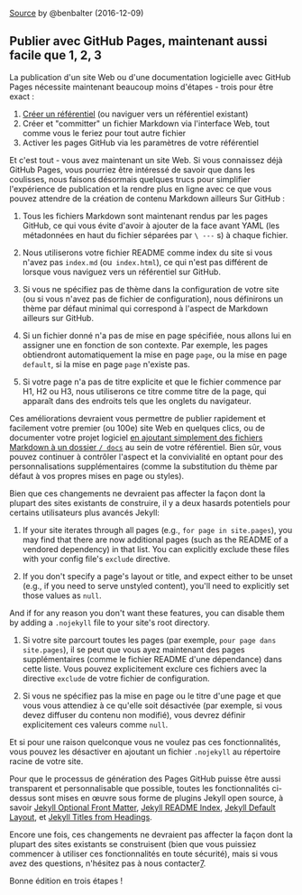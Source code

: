 [Source](https://github.com/blog/2289-publishing-with-github-pages-now-as-easy-as-1-2-3 "Permalink to Publishing with GitHub Pages, now as easy as 1, 2, 3 · GitHub") by @benbalter (2016-12-09)

## Publier avec GitHub Pages, maintenant aussi facile que 1, 2, 3 

La publication d'un site Web ou d'une documentation logicielle avec GitHub Pages nécessite maintenant beaucoup moins d'étapes - 
trois pour être exact :

1. [Créer un référentiel][1] (ou naviguer vers un référentiel existant)
2. Créer et "committer" un fichier Markdown via l'interface Web, tout comme vous le feriez pour tout autre fichier
3. Activer les pages GitHub via les paramètres de votre référentiel

Et c'est tout - vous avez maintenant un site Web. 
Si vous connaissez déjà GitHub Pages, vous pourriez être intéressé de savoir que dans les coulisses, nous faisons désormais quelques trucs pour simplifier l'expérience de publication et la rendre plus en ligne avec ce que vous pouvez attendre de la création de contenu Markdown ailleurs Sur GitHub :

1. Tous les fichiers Markdown sont maintenant rendus par les pages GitHub, ce qui vous évite d'avoir à ajouter de la face avant YAML (les métadonnées en haut du fichier séparées par `\ ---` s) à chaque fichier.

2. Nous utiliserons votre fichier README comme index du site si vous n'avez pas `index.md` (ou` index.html`), ce qui n'est pas différent de lorsque vous naviguez vers un référentiel sur GitHub.

3. Si vous ne spécifiez pas de thème dans la configuration de votre site (ou si vous n'avez pas de fichier de configuration), nous définirons un thème par défaut minimal qui correspond à l'aspect de Markdown ailleurs sur GitHub.

4. Si un fichier donné n'a pas de mise en page spécifiée, nous allons lui en assigner une en fonction de son contexte. Par exemple, les pages obtiendront automatiquement la mise en page `page`, ou la mise en page` default`, si la mise en page `page` n'existe pas.

5. Si votre page n'a pas de titre explicite et que le fichier commence par H1, H2 ou H3, nous utiliserons ce titre comme titre de la page, qui apparaît dans des endroits tels que les onglets du navigateur.

Ces améliorations devraient vous permettre de publier rapidement et facilement votre premier (ou 100e) site Web en quelques clics, ou de documenter votre projet logiciel [en ajoutant simplement des fichiers Markdown à un dossier `/ docs`][2] au sein de votre référentiel. Bien sûr, vous pouvez continuer à contrôler l'aspect et la convivialité en optant pour des personnalisations supplémentaires (comme la substitution du thème par défaut à vos propres mises en page ou styles).

Bien que ces changements ne devraient pas affecter la façon dont la plupart des sites existants de construire, il y a deux hasards potentiels pour certains utilisateurs plus avancés Jekyll:

1. If your site iterates through all pages (e.g., `for page in site.pages`), you may find that there are now additional pages (such as the README of a vendored dependency) in that list. You can explicitly exclude these files with your config file's `exclude` directive.

2. If you don't specify a page's layout or title, and expect either to be unset (e.g., if you need to serve unstyled content), you'll need to explicitly set those values as `null`.

And if for any reason you don't want these features, you can disable them by adding a `.nojekyll` file to your site's root directory.


1. Si votre site parcourt toutes les pages (par exemple, `pour page dans site.pages`), il se peut que vous ayez maintenant des pages supplémentaires (comme le fichier README d'une dépendance) dans cette liste. Vous pouvez explicitement exclure ces fichiers avec la directive `exclude` de votre fichier de configuration.

2. Si vous ne spécifiez pas la mise en page ou le titre d'une page et que vous vous attendiez à ce qu'elle soit désactivée (par exemple, si vous devez diffuser du contenu non modifié), vous devrez définir explicitement ces valeurs comme `null`.

Et si pour une raison quelconque vous ne voulez pas ces fonctionnalités, vous pouvez les désactiver en ajoutant un fichier `.nojekyll` au répertoire racine de votre site.

Pour que le processus de génération des Pages GitHub puisse être aussi transparent et personnalisable que possible, toutes les fonctionnalités ci-dessus sont mises en œuvre sous forme de plugins Jekyll open source, à savoir [Jekyll Optional Front Matter][3], [Jekyll README Index][4], [Jekyll Default Layout][5], et [Jekyll Titles from Headings][6].

Encore une fois, ces changements ne devraient pas affecter la façon dont la plupart des sites existants se construisent (bien que vous puissiez commencer à utiliser ces fonctionnalités en toute sécurité), mais si vous avez des questions, n'hésitez pas à nous contacter[7].

Bonne édition en trois étapes !

[1]: https://github.com/new
[2]: https://github.com/blog/2228-simpler-github-pages-publishing
[3]: https://github.com/benbalter/jekyll-optional-front-matter
[4]: https://github.com/benbalter/jekyll-readme-index
[5]: https://github.com/benbalter/jekyll-default-layout
[6]: https://github.com/benbalter/jekyll-titles-from-headings
[7]: https://github.com/contact?form%5Bsubject%5D=Simplified%20Pages%20publishing

